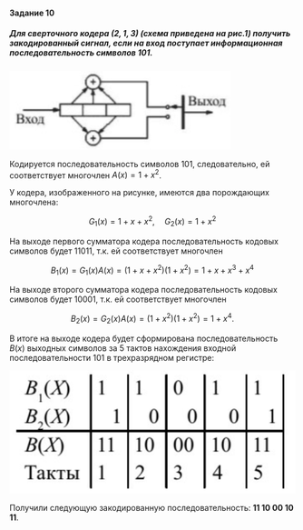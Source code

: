 #### Задание 10

##### Для сверточного кодера $(2,1,3)$ (схема приведена на рис.1) получить закодированный сигнал, если на вход поступает информационная последовательность символов 101.

![image-20220618131045258](./Practice_10/image-20220618131045258.png)

Кодируется последовательность символов 101, следовательно, ей соответствует многочлен $A(x) = 1 + x^2$.

У кодера, изображенного на рисунке, имеются два порождающих многочлена:

$$
G_1(x) = 1 + x + x^2, \;\;\;\;\; G_2(x) = 1 + x^2
$$

На выходе первого сумматора кодера
последовательность кодовых символов будет
11011, т.к. ей соответствует многочлен

$$
B_1(x) = G_1(x)A(x) = (1+x+x^2)(1+x^2) = 1+x+x^3+x^4
$$

На выходе второго сумматора кодера
последовательность кодовых символов будет
10001, т.к. ей соответствует многочлен

$$
B_2(x) = G_2(x)A(x) = (1+x^2)(1+x^2) = 1+x^4.
$$

В итоге на выходе кодера будет сформирована
последовательность $B(x)$ выходных символов за 5
тактов нахождения входной последовательности
101 в трехразрядном регистре:

![Screenshot_2](./Practice_10/Screenshot_2.png)

Получили следующую закодированную последовательность: **11 10 00 10 11**.